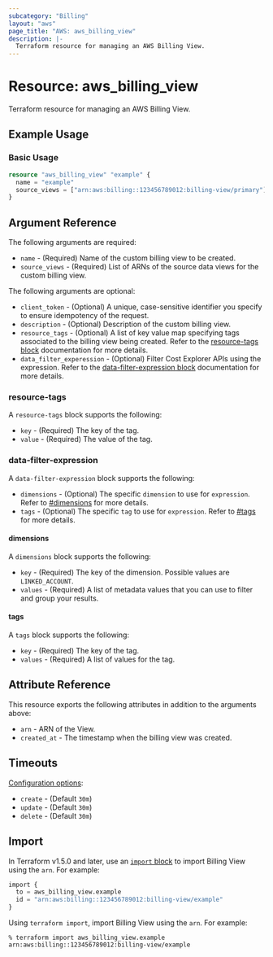 ```yaml
---
subcategory: "Billing"
layout: "aws"
page_title: "AWS: aws_billing_view"
description: |-
  Terraform resource for managing an AWS Billing View.
---
```

# Resource: aws_billing_view

Terraform resource for managing an AWS Billing View.

## Example Usage

### Basic Usage

```terraform
resource "aws_billing_view" "example" {
  name = "example"
  source_views = ["arn:aws:billing::123456789012:billing-view/primary"]
}
```

## Argument Reference

The following arguments are required:

* `name` - (Required) Name of the custom billing view to be created.
* `source_views` - (Required) List of ARNs of the source data views for the custom billing view.

The following arguments are optional:

* `client_token` - (Optional) A unique, case-sensitive identifier you specify to ensure idempotency of the request.
* `description` - (Optional) Description of the custom billing view.
* `resource_tags` - (Optional) A list of key value map specifying tags associated to the billing view being created. Refer to the [resource-tags block](#resource-tags) documentation for more details.
* `data_filter_experession` - (Optional) Filter Cost Explorer APIs using the expression. Refer to the [data-filter-expression block](#data-filter-expression) documentation for more details.

### resource-tags

A `resource-tags` block supports the following:

* `key` - (Required) The key of the tag.
* `value` - (Required) The value of the tag.

### data-filter-expression

A `data-filter-expression` block supports the following:

* `dimensions` - (Optional) The specific `dimension` to use for `expression`. Refer to [#dimensions](#dimensions) for more details.
* `tags` - (Optional) The specific `tag` to use for `expression`. Refer to [#tags](#tags) for more details.

#### dimensions

A `dimensions` block supports the following:

* `key` - (Required) The key of the dimension. Possible values are `LINKED_ACCOUNT`.
* `values` - (Required) A list of metadata values that you can use to filter and group your results.

#### tags

A `tags` block supports the following:

* `key` - (Required) The key of the tag.
* `values` - (Required) A list of values for the tag.

## Attribute Reference

This resource exports the following attributes in addition to the arguments above:

* `arn` - ARN of the View.
* `created_at` - The timestamp when the billing view was created.

## Timeouts

[Configuration options](https://developer.hashicorp.com/terraform/language/resources/syntax#operation-timeouts):

* `create` - (Default `30m`)
* `update` - (Default `30m`)
* `delete` - (Default `30m`)

## Import

In Terraform v1.5.0 and later, use an [`import` block](https://developer.hashicorp.com/terraform/language/import) to import Billing View using the `arn`. For example:

```terraform
import {
  to = aws_billing_view.example
  id = "arn:aws:billing::123456789012:billing-view/example"
}
```

Using `terraform import`, import Billing View using the `arn`. For example:

```console
% terraform import aws_billing_view.example arn:aws:billing::123456789012:billing-view/example
```
